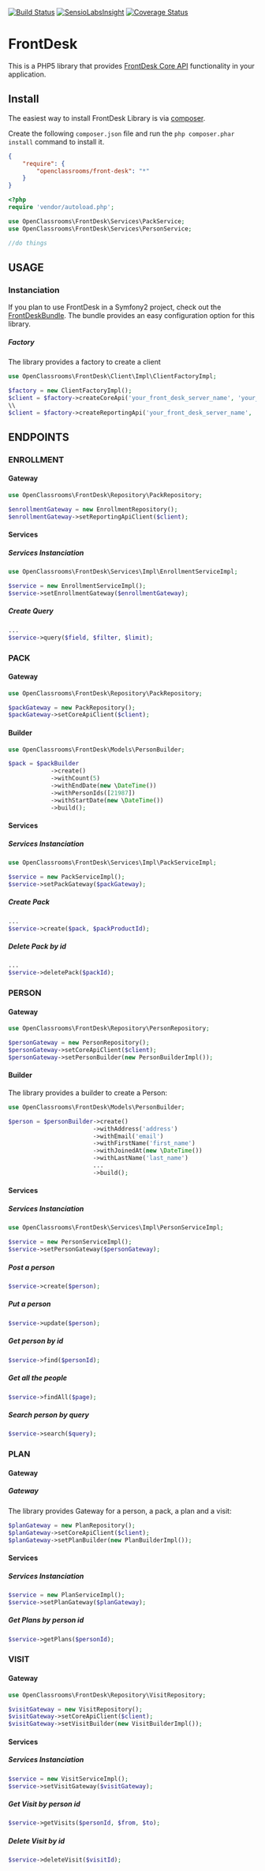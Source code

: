 [![Build Status](https://travis-ci.org/OpenClassrooms/FrontDesk.svg?branch=master)](https://travis-ci.org/OpenClassrooms/FrontDesk)
[![SensioLabsInsight](https://insight.sensiolabs.com/projects/a938d1ba-3c55-43a9-b6a6-0f9612c526d9/mini.png)](https://insight.sensiolabs.com/projects/a938d1ba-3c55-43a9-b6a6-0f9612c526d9)
[![Coverage Status](https://coveralls.io/repos/github/OpenClassrooms/FrontDesk/badge.svg)](https://coveralls.io/github/OpenClassrooms/FrontDesk)

# FrontDesk

This is a PHP5 library that provides [FrontDesk Core API](https://developer.frontdeskhq.com/docs/api/v2) functionality in your application.

## Install
The easiest way to install FrontDesk Library is via [composer](http://getcomposer.org/).

Create the following `composer.json` file and run the `php composer.phar install` command to install it.

```json
{
    "require": {
        "openclassrooms/front-desk": "*"
    }
}
```
```php
<?php
require 'vendor/autoload.php';

use OpenClassrooms\FrontDesk\Services\PackService;
use OpenClassrooms\FrontDesk\Services\PersonService;

//do things
```

## USAGE
### Instanciation
If you plan to use FrontDesk in a Symfony2 project, check out the [FrontDeskBundle](https://github.com/OpenClassrooms/FrontDeskBundle). The bundle provides an easy configuration option for this library.

##### Factory 
The library provides a factory to create a client 
```php
use OpenClassrooms\FrontDesk\Client\Impl\ClientFactoryImpl; 

$factory = new ClientFactoryImpl();         
$client = $factory->createCoreApi('your_front_desk_server_name', 'your_token');
\\
$client = $factory->createReportingApi('your_front_desk_server_name', 'your_token');
```
## ENDPOINTS
### ENROLLMENT
#### Gateway
```php
use OpenClassrooms\FrontDesk\Repository\PackRepository;

$enrollmentGateway = new EnrollmentRepository();         
$enrollmentGateway->setReportingApiClient($client);   
```
#### Services
##### Services Instanciation
```php
use OpenClassrooms\FrontDesk\Services\Impl\EnrollmentServiceImpl;

$service = new EnrollmentServiceImpl();
$service->setEnrollmentGateway($enrollmentGateway);
```
##### Create Query
```php   
...
$service->query($field, $filter, $limit); 
```

### PACK
#### Gateway
```php
use OpenClassrooms\FrontDesk\Repository\PackRepository;

$packGateway = new PackRepository();         
$packGateway->setCoreApiClient($client);    
```

#### Builder
```php
use OpenClassrooms\FrontDesk\Models\PersonBuilder;

$pack = $packBuilder
            ->create()
            ->withCount(5)
            ->withEndDate(new \DateTime())
            ->withPersonIds([21987])
            ->withStartDate(new \DateTime())
            ->build();
```
#### Services
##### Services Instanciation
```php
use OpenClassrooms\FrontDesk\Services\Impl\PackServiceImpl;

$service = new PackServiceImpl();
$service->setPackGateway($packGateway);
```

##### Create Pack 
```php   
...
$service->create($pack, $packProductId); 
```

##### Delete Pack by id 
```php   
...
$service->deletePack($packId); 
```

### PERSON
#### Gateway
```php
use OpenClassrooms\FrontDesk\Repository\PersonRepository;

$personGateway = new PersonRepository();         
$personGateway->setCoreApiClient($client); 
$personGateway->setPersonBuilder(new PersonBuilderImpl());            
```

#### Builder
The library provides a builder to create a Person:
 
```php
use OpenClassrooms\FrontDesk\Models\PersonBuilder;

$person = $personBuilder->create()
                        ->withAddress('address')
                        ->withEmail('email')
                        ->withFirstName('first_name')
                        ->withJoinedAt(new \DateTime())
                        ->withLastName('last_name')
                        ...
                        ->build();
```

#### Services
##### Services Instanciation
```php
use OpenClassrooms\FrontDesk\Services\Impl\PersonServiceImpl;

$service = new PersonServiceImpl();
$service->setPersonGateway($personGateway);
```
##### Post a person 
```php
$service->create($person);
```

##### Put a person 
```php
$service->update($person);
```

##### Get person by id 
```php
$service->find($personId);
```

##### Get all the people
```php
$service->findAll($page);
```

##### Search person by query
```php
$service->search($query);
```

### PLAN
#### Gateway
##### Gateway
The library provides Gateway for a person, a pack, a plan and a visit:
```php
$planGateway = new PlanRepository();         
$planGateway->setCoreApiClient($client);  
$planGateway->setPlanBuilder(new PlanBuilderImpl());        
```

#### Services
##### Services Instanciation
```php
$service = new PlanServiceImpl();
$service->setPlanGateway($planGateway);
```

##### Get Plans by person id
```php
$service->getPlans($personId);
```

### VISIT
#### Gateway
```php
use OpenClassrooms\FrontDesk\Repository\VisitRepository;

$visitGateway = new VisitRepository();         
$visitGateway->setCoreApiClient($client);  
$visitGateway->setVisitBuilder(new VisitBuilderImpl());
```

#### Services
##### Services Instanciation
```php
$service = new VisitServiceImpl();
$service->setVisitGateway($visitGateway);
```

##### Get Visit by person id
```php
$service->getVisits($personId, $from, $to);
```

##### Delete Visit by id
```php
$service->deleteVisit($visitId);
```
